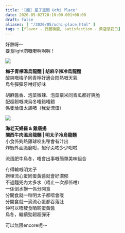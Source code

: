 ```yaml
---
title: '[麵] 屋子空間 Uchi Place'
date: 2020-05-02T20:10:00.001+08:00
draft: false
aliases: [ "/2020/05/uchi-place.html" ]
tags : [flavor - 行膳積腹, satisfaction - 黃店懲罰日]
---
```


好熱呀～  
要食light啲嘅嘢啊啊啊！  

![](/images/uchiplace.jpg)

**梅子青檸溫烏龍麵 | 胡麻辛辣冷烏龍麵**  
酸爽嘅梅子同青檸好適合悶熱嘅天氣  
烏冬彈彈牙咁好好味  
  
胡麻醬香、泡菜微辣、泡菜粟米同青瓜都好爽脆  
配超韌嘅凍烏冬唔錯唔錯  
係隻烚蛋太熟啫（我愛流蛋）  

![](/images/uchiplace1.jpg)

**海老天婦羅 & 雞唐揚**  
**關西牛肉溫烏龍麵 | 明太子冷烏龍麵**  
小食係夠熱雞球咬出嚟會有汁出  
炸蝦外面脆脆咁，蝦仔奀咗少少咁啦  
  
流蛋肥牛烏冬，唔會出事嘅簡單美味組合  
  
冇得輸嘅明太子  
撈埋流心蛋同蛋黃醬就會好濃郁  
不過麵兜內太多水（唔止一次都係咁）  
一係倒水撈一係分開食  
分開食就一粒明太子都唔會嘥  
分開食就一滴流心蛋都吞落肚  
仲可以唔駛食晒啲蛋黃醬  
烏冬，繼續勁韌超彈牙  
  
  
可以無限encore呢～
